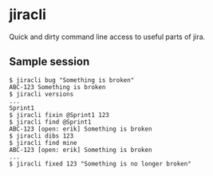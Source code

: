 jiracli
=======

Quick and dirty command line access to useful parts of jira.

Sample session
--------------

	$ jiracli bug "Something is broken"
	ABC-123 Something is broken
	$ jiracli versions
	...
	Sprint1
	$ jiracli fixin @Sprint1 123
	$ jiracli find @Sprint1
	ABC-123 [open: erik] Something is broken
	$ jiracli dibs 123
	$ jiracli find mine
	ABC-123 [open: erik] Something is broken
	...
	$ jiracli fixed 123 "Something is no longer broken"
